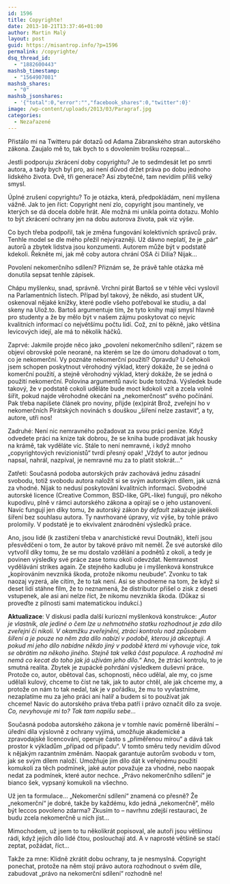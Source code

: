 ```yaml
---
id: 1596
title: Copyrighte!
date: 2013-10-21T13:37:46+01:00
author: Martin Malý
layout: post
guid: https://misantrop.info/?p=1596
permalink: /copyrighte/
dsq_thread_id:
  - "1882600443"
mashsb_timestamp:
  - "1564907081"
mashsb_shares:
  - "0"
mashsb_jsonshares:
  - '{"total":0,"error":"","facebook_shares":0,"twitter":0}'
image: /wp-content/uploads/2013/03/Paragraf.jpg
categories:
  - Nezařazené
---
```

Přistálo mi na Twitteru pár dotazů od Adama Zábranského stran autorského zákona. Zaujalo mě to, tak bych to s dovolením trošku rozepsal&#8230;

<!--more-->

Jestli podporuju zkrácení doby copyrightu? Je to sedmdesát let po smrti autora, a tady bych byl pro, asi není důvod držet práva po dobu jednoho lidského života. Dvě, tři generace? Asi zbytečné, tam nevidím příliš velký smysl.

Úplné zrušení copyrightu? To je otázka, která, předpokládám, není myšlena vážně. Jak to jen říct: Copyright není zlo, copyright jsou mantinely, ve kterých se dá docela dobře hrát. Ale možná mi unikla pointa dotazu. Mohlo to být zkrácení ochrany jen na dobu autorova života, pak viz výše.

Co bych třeba podpořil, tak je změna fungování kolektivních správců práv. Tenhle model se dle mého přežil nejvýrazněji. Už dávno neplatí, že je &#8222;pár&#8220; autorů a zbytek lidstva jsou konzumenti. Autorem může být v podstatě kdekoli. Řekněte mi, jak mě coby autora chrání OSA či Dilia? Nijak&#8230;

Povolení nekomerčního sdílení? Přiznám se, že právě tahle otázka mě donutila sepsat tenhle zápisek.

Chápu myšlenku, snad, správně. Vrchní pirát Bartoš se v téhle věci vyslovil na Parlamentních listech. Případ byl takový, že někdo, asi student UK, oskenoval nějaké knížky, které podle všeho potřeboval ke studiu, a dal skeny na Ulož.to. Bartoš argumentuje tím, že tyto knihy mají smysl hlavně pro studenty a že by mělo být v našem zájmu poskytovat co nejvíc kvalitních informací co největšímu počtu lidí. Což, zní to pěkně, jako většina levicových idejí, ale má to několik háčků.

Zaprvé: Jakmile projde něco jako &#8222;povolení nekomerčního sdílení&#8220;, rázem se objeví obrovské pole neorané, na kterém se lze do úmoru dohadovat o tom, co je nekomerční. Vy poznáte nekomerční použití? Opravdu? U čehokoli jsem schopen poskytnout věrohodný výklad, který dokáže, že se jedná o komerční použití, a stejně věrohodný výklad, který dokáže, že se jedná o použití nekomerční. Polovina argumentů navíc bude totožná. Výsledek bude takový, že v podstatě cokoli uděláte bude moct kdokoli vzít a zcela volně šířit, pokud najde věrohodné okecání na &#8222;nekomerčnost&#8220; svého počínání. Pak třeba napíšete článek pro noviny, přijde (ex)pirát Brož, zveřejní ho v nekomerčních Pirátských novinách s douškou &#8222;šíření nelze zastavit&#8220;, a ty, autore, utři nos!

Zadruhé: Není nic nemravného požadovat za svou práci peníze. Když odvedete práci na knize tak dobrou, že se kniha bude prodávat jak housky na krámě, tak vyděláte víc. Stále to není nemravné, i když mnoho &#8222;copyrightových revizionistů&#8220; tvrdí přesný opak! &#8222;Vždyť to autor jednou napsal, nahrál, nazpíval, je nemravné mu za to platit stokrát&#8230;&#8220;

Zatřetí: Současná podoba autorských práv zachovává jednu zásadní svobodu, totiž svobodu autora naložit si se svým autorským dílem, jak uzná za vhodné. Nijak to nedusí poskytování kvalitních informací. Svobodné autorské licence (Creative Common, BSD-like, GPL-like) fungují, pro někoho kupodivu, plně v rámci autorského zákona a opírají se o jeho ustanovení. Navíc fungují jen díky tomu, že autorský zákon _by default_ zakazuje jakékoli šíření bez souhlasu autora. Ty navrhované úpravy, viz výše, by tohle právo prolomily. V podstatě je to ekvivalent znárodnění výsledků práce.

Ano, jsou lidé (k zastižení třeba v anarchistické revui Doutnák), kteří jsou přesvědčeni o tom, že autor by takové právo mít neměl. Že své autorské dílo vytvořil díky tomu, že se mu dostalo vzdělání a podnětů z okolí, a tedy je povinen výsledky své práce zase tomu okolí odevzdat. Nemravnost vydělávání strikes again. Ze stejného kadlubu je i myšlenková konstrukce &#8222;kopírováním nevzniká škoda, protože nikomu neubude&#8220;. Zvonku to tak naozaj vyzerá, ale cítím, že to tak není. Asi se shodneme na tom, že když si deset lidí stáhne film, že to neznamená, že distributor přišel o zisk z deseti vstupenek, ale asi ani nelze říct, že nikomu nevznikla škoda. (Důkaz si proveďte z pilnosti sami matematickou indukcí.)

**Aktualizace**: V diskusi padla další kuriozní myšlenková konstrukce: &#8222;_Autor je vlastník, ale jediné o čem lze u nehmotného statku rozhodnout je zda dílo zveřejní či nikoli. V okamžku zveřejnění, ztráci kontrolu nad způsobem šíření a je pouze na něm zda dílo nabízí v podobě, kterou já akceptuji. A pokud mi jeho dílo nabídne někdo jiný v podobě která mi vyhovuje více, tak se obrátim na někoho jiného. Stejně tak velká část populace. A rozhodně mi nemá co kecat do toho jak já užívám jeho dílo._&#8220; Ano, že ztrácí kontrolu, to je smutná realita. Zbytek je zupácké pohrdání výsledkem duševní práce. Protože co, autor, obětoval čas, schopnosti, něco udělal, ale my, co jsme udělali kulový, chceme to číst ne tak, jak to autor chtěl, ale jak chceme my, a protože on nám to tak nedal, tak je v pořádku, že mu to vyvlastníme, nezaplatíme mu za jeho práci ani halíř a budem si to používat jak chceme! Navíc do autorského práva třeba patří i právo označit dílo za svoje. _Co, nevyhovuje mi to? Tak tam napíšu sebe&#8230;_

Současná podoba autorského zákona je v tomhle navíc poměrně liberální &#8211; úřední díla výslovně z ochrany vyjímá, umožňuje akademické a zpravodajské licencování, operuje často s &#8222;přiměřenou mírou&#8220; a dává tak prostor k výkladům &#8222;případ od případu&#8220;. V tomto směru tedy nevidím důvod k nějakým razantním změnám. Naopak garantuje autorům svobodu v tom, jak se svým dílem naloží. Umožňuje jim dílo dát k veřejnému použití komukoli za těch podmínek, jaké autor považuje za vhodné, nebo naopak nedat za podmínek, které autor nechce. &#8222;Právo nekomerčního sdílení&#8220; je bianco šek, vypsaný komukoli na všechno.

Už jen ta formulace&#8230; &#8222;Nekomerční sdílení&#8220; znamená co přesně? Že &#8222;nekomerční&#8220; je dobré, takže by každému, kdo jedná &#8222;nekomerčně&#8220;, mělo být leccos povoleno zdarma? Zkusím to &#8211; navrhnu zdejší restauraci, že budu zcela nekomerčně u nich jíst&#8230;

Mimochodem, už jsem to tu několikrát popisoval, ale autoři jsou většinou rádi, když jejich dílo lidé čtou, poslouchají atd. A v naprosté většině se stačí zeptat, požádat, říct&#8230;

Takže za mne: Klidně zkrátit dobu ochrany, ta je nesmyslná. Copyright ponechat, protože na něm stojí právo autora rozhodnout o svém díle, zabudovat &#8222;právo na nekomerční sdílení&#8220; rozhodně ne!